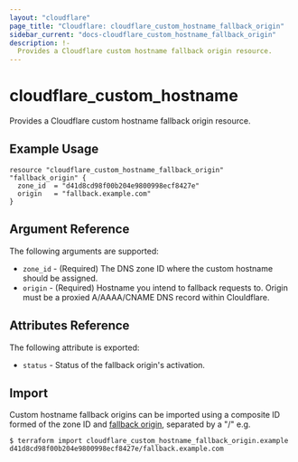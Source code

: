 ```yaml
---
layout: "cloudflare"
page_title: "Cloudflare: cloudflare_custom_hostname_fallback_origin"
sidebar_current: "docs-cloudflare_custom_hostname_fallback_origin"
description: !-
  Provides a Cloudflare custom hostname fallback origin resource.
---
```


# cloudflare_custom_hostname

Provides a Cloudflare custom hostname fallback origin resource.

## Example Usage

```hcl
resource "cloudflare_custom_hostname_fallback_origin" "fallback_origin" {
  zone_id  = "d41d8cd98f00b204e9800998ecf8427e"
  origin   = "fallback.example.com"
}
```

## Argument Reference

The following arguments are supported:

* `zone_id` - (Required) The DNS zone ID where the custom hostname should be assigned.
* `origin` - (Required) Hostname you intend to fallback requests to. Origin must be a proxied A/AAAA/CNAME DNS record within Clouldflare.

## Attributes Reference

The following attribute is exported:

* `status` - Status of the fallback origin's activation.

## Import

Custom hostname fallback origins can be imported using a composite ID formed of the zone ID and [fallback origin](https://api.cloudflare.com/#custom-hostname-fallback-origin-for-a-zone-properties),
separated by a "/" e.g.

```
$ terraform import cloudflare_custom_hostname_fallback_origin.example d41d8cd98f00b204e9800998ecf8427e/fallback.example.com
```

